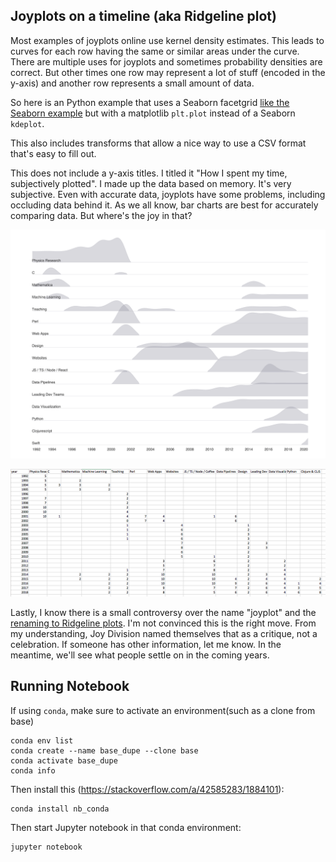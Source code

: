 ## Joyplots on a timeline (aka Ridgeline plot)

Most examples of joyplots online use kernel density estimates. This leads to curves for each row having the same or similar areas under the curve. There are multiple uses for joyplots and sometimes probability densities are correct. But other times one row may represent a lot of stuff (encoded in the y-axis) and another row represents a small amount of data.

So here is an Python example that uses a Seaborn facetgrid [like the Seaborn example](https://seaborn.pydata.org/examples/kde_ridgeplot.html) but with a matplotlib `plt.plot` instead of a Seaborn `kdeplot`.

This also includes transforms that allow a nice way to use a CSV format that's easy to fill out.

This does not include a y-axis titles. I titled it "How I spent my time, subjectively plotted". I made up the data based on memory. It's very subjective. Even with accurate data, joyplots have some problems, including occluding data behind it. As we all know, bar charts are best for accurately comparing data. But where's the joy in that?

![Activites over time, as a joyplot](./activities_joyplot.svg)

![Screenshot of activities.png](./activities_data_screenshot.png)

Lastly, I know there is a small controversy over the name "joyplot" and the [renaming to Ridgeline plots](https://serialmentor.com/blog/2017/9/15/goodbye-joyplots). I'm not convinced this is the right move. From my understanding, Joy Division named themselves that as a critique, not a celebration. If someone has other information, let me know. In the meantime, we'll see what people settle on in the coming years.


## Running Notebook
If using `conda`, make sure to activate an environment(such as a clone from base)
```
conda env list
conda create --name base_dupe --clone base
conda activate base_dupe
conda info
```

Then install this (https://stackoverflow.com/a/42585283/1884101):
```
conda install nb_conda
```

Then start Jupyter notebook in that conda environment:
```
jupyter notebook
```
